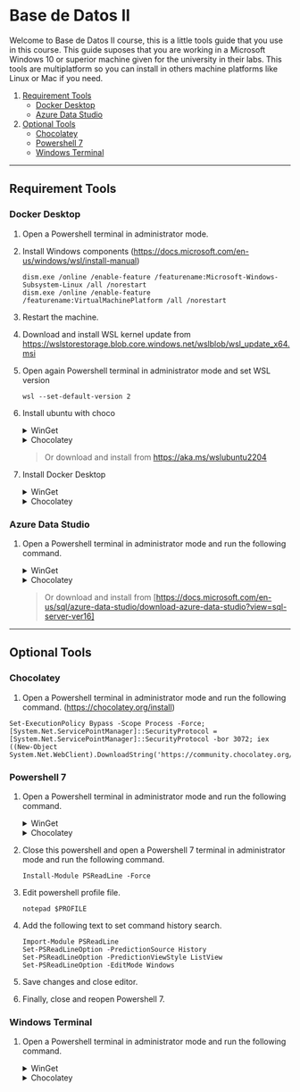 # Base de Datos II

Welcome to Base de Datos II course, this is a little tools guide that you use in this course.
This guide suposes that you are working in a Microsoft Windows 10 or superior machine given for the university in their labs.
This tools are multiplatform so you can install in others machine platforms like Linux or Mac if you need. 

1. [Requirement Tools](                   <#requirement-tools>)
   - [Docker Desktop](                    <#docker-desktop>)
   - [Azure Data Studio](                 <#azure-data-studio>)
1. [Optional Tools](                      <#optional-tools>)
   - [Chocolatey](                        <#chocolatey>)
   - [Powershell 7](                      <#powershell-7>)
   - [Windows Terminal](                  <#windows-terminal>)
---
## Requirement Tools

### Docker Desktop
1. Open a Powershell terminal in administrator mode.
1. Install Windows components (https://docs.microsoft.com/en-us/windows/wsl/install-manual)
   ```
   dism.exe /online /enable-feature /featurename:Microsoft-Windows-Subsystem-Linux /all /norestart
   dism.exe /online /enable-feature /featurename:VirtualMachinePlatform /all /norestart
   ```
1. Restart the machine.
1. Download and install WSL kernel update from https://wslstorestorage.blob.core.windows.net/wslblob/wsl_update_x64.msi
1. Open again Powershell terminal in administrator mode and set WSL version
   ```
   wsl --set-default-version 2
   ```
1. Install ubuntu with choco
   <details><summary>WinGet</summary>

   ```
   winget install Canonical.Ubuntu.2204
   ```
   </details>
   <details><summary>Chocolatey</summary>

   ```
   choco install wsl-ubuntu-2204
   ```
   </details>

   > Or download and install from https://aka.ms/wslubuntu2204

1. Install Docker Desktop
   <details><summary>WinGet</summary>

   ```
   winget install Docker.DockerDesktop
   ```
   </details>
   <details><summary>Chocolatey</summary>

   ```
   choco install docker-desktop
   ```
   </details>

### Azure Data Studio
1. Open a Powershell terminal in administrator mode and run the following command. 
   <details><summary>WinGet</summary>

   ```
   winget install Microsoft.AzureDataStudio
   ```
   </details>
   <details><summary>Chocolatey</summary>

   ```
   choco install azure-data-studio
   ```
   </details>
   
   > Or download and install from [https://docs.microsoft.com/en-us/sql/azure-data-studio/download-azure-data-studio?view=sql-server-ver16]
   
---
## Optional Tools

### Chocolatey

1. Open a Powershell terminal in administrator mode and run the following command. (https://chocolatey.org/install)
```
Set-ExecutionPolicy Bypass -Scope Process -Force; [System.Net.ServicePointManager]::SecurityProtocol = [System.Net.ServicePointManager]::SecurityProtocol -bor 3072; iex ((New-Object System.Net.WebClient).DownloadString('https://community.chocolatey.org/install.ps1'))
```
### Powershell 7

1. Open a Powershell terminal in administrator mode and run the following command.
   <details><summary>WinGet</summary>

   ```
   winget install Microsoft.Powershell
   ```
   </details>
   <details><summary>Chocolatey</summary>

   ```
   choco install microsoft-powershell
   ```
   </details>
1. Close this powershell and open a Powershell 7 terminal in administrator mode and run the following command.
   ```
   Install-Module PSReadLine -Force
   ```
1. Edit powershell profile file.
   ```
   notepad $PROFILE
   ```
1. Add the following text to set command history search.
   ```
   Import-Module PSReadLine
   Set-PSReadLineOption -PredictionSource History
   Set-PSReadLineOption -PredictionViewStyle ListView
   Set-PSReadLineOption -EditMode Windows
   ```
1. Save changes and close editor.
1. Finally, close and reopen Powershell 7.
### Windows Terminal

1. Open a Powershell terminal in administrator mode and run the following command.
   <details><summary>WinGet</summary>

   ```
   winget install Microsoft.WindowsTerminal
   ```
   </details>
   <details><summary>Chocolatey</summary>

   ```
   choco install microsoft-windows-terminal
   ```
   </details>
